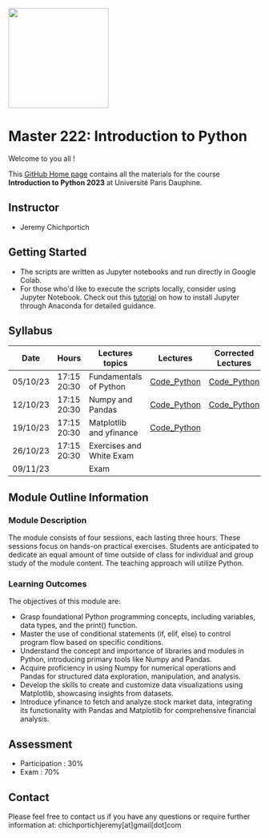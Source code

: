 

<img src="https://dauphine.psl.eu/fileadmin/_processed_/9/2/csm_damier_logo_Dauphine_f7b37a1ff2.jpg" width="200" style="vertical-align:middle" /> <h1>Master 222: Introduction to Python </h1>

Welcome to you all !

This [GitHub Home page](https://github.com/Jandsy/introduction_python_dauphine) contains all the materials for the course **Introduction to Python 2023** at Université Paris Dauphine.

## Instructor

* Jeremy Chichportich

## Getting Started
* The scripts are written as Jupyter notebooks and run directly in Google Colab.
* For those who'd like to execute the scripts locally, consider using Jupyter Notebook. Check out this [tutorial](https://test-jupyter.readthedocs.io/en/latest/install.html) on how to install Jupyter through Anaconda for detailed guidance.

## Syllabus 

| Date    | Hours | Lectures topics  | Lectures | Corrected Lectures
|----------| ----------- | ----------- | ----------- |  ----------- | 
| 05/10/23 | 17:15<br>20:30 |  Fundamentals of Python | [Code_Python](Session_1/fundamentals_python_dauphine.ipynb "Session_1")  <br/> | [Code_Python](Session_1/fundamentals_python_dauphine_correction.ipynb "Session_1")
| 12/10/23 | 17:15<br>20:30 | Numpy and Pandas|  [Code_Python](Session_2/numpy_and_pandas_python_dauphine.ipynb "Session_2")  <br/>  | [Code_Python](Session_2/corrected_numpy_and_pandas_python_dauphine.ipynb "Session_2")
| 19/10/23 | 17:15<br>20:30 | Matplotlib and yfinance |  [Code_Python](Session_3/matplotlib_yfinance_python_dauphine.ipynb "Session_3") <br/>
| 26/10/23 | 17:15<br>20:30  | Exercises and White Exam |   <br/>
| 09/11/23 |   | Exam |   <br/>




## Module Outline Information

### Module Description
The module consists of four sessions, each lasting three hours. These sessions focus on hands-on practical exercises. Students are anticipated to dedicate an equal amount of time outside of class for individual and group study of the module content. The teaching approach will utilize Python.


### Learning Outcomes 

The objectives of this module are:
* Grasp foundational Python programming concepts, including variables, data types, and the print() function.
* Master the use of conditional statements (if, elif, else) to control program flow based on specific conditions. 
* Understand the concept and importance of libraries and modules in Python, introducing primary tools like Numpy and Pandas.
* Acquire proficiency in using Numpy for numerical operations and Pandas for structured data exploration, manipulation, and analysis.
* Develop the skills to create and customize data visualizations using Matplotlib, showcasing insights from datasets.
* Introduce yfinance to fetch and analyze stock market data, integrating its functionality with Pandas and Matplotlib for comprehensive financial analysis.


## Assessment 

* Participation : 30%
* Exam : 70% 


## Contact

Please feel free to contact us if you have any questions or require further information at: chichportichjeremy[at]gmail[dot]com
